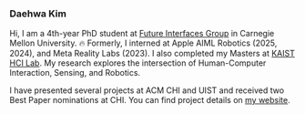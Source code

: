 ﻿### Daehwa Kim
 
Hi, I am a 4th-year PhD student at [Future Interfaces Group](http://figlab.com/) in Carnegie Mellon University. :fire: Formerly, I interned at Apple AIML Robotics (2025, 2024), and Meta Reality Labs (2023). I also completed my Masters at [KAIST HCI Lab](https://hcil.kaist.ac.kr/). My research explores the intersection of Human-Computer Interaction, Sensing, and Robotics.

I have presented several projects at ACM CHI and UIST and received two Best Paper nominations at CHI. You can find project details on [my website](https://daehwa.github.io/).
